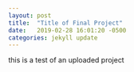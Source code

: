 ```yaml
---
layout: post
title:  "Title of Final Project"
date:   2019-02-28 16:01:20 -0500
categories: jekyll update
---
```

this is a test of an uploaded project 
